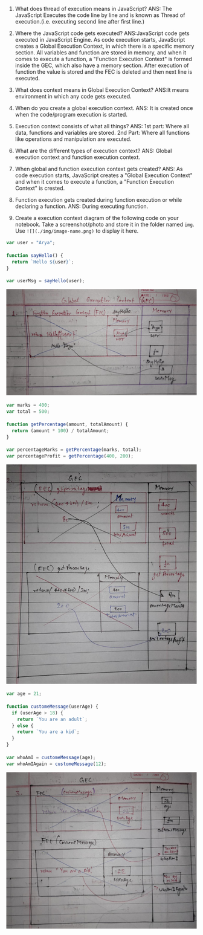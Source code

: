 1. What does thread of execution means in JavaScript?
   ANS: The JavaScript Executes the code line by line and is known as Thread of execution.(i.e. executing second line after first line.)

2. Where the JavaScript code gets executed?
   ANS:JavaScript code gets executed in JavaScript Engine.
   As code execution starts, JavaScript creates a Global Execution Context, in which there is a specific memory section. All variables and function are stored in memory, and when it comes to execute a function, a "Function Execution Context" is formed inside the GEC, which also have a memory section. After execution of function the value is stored and the FEC is deleted and then next line is executed.

3. What does context means in Global Execution Context?
   ANS:It means environment in which any code gets executed.

4. When do you create a global execution context.
   ANS: It is created once when the code/program execution is started.

5. Execution context consists of what all things?
   ANS:
   1st part: Where all data, functions and variables are stored.
   2nd Part: Where all functions like operations and manipulation are executed.

6. What are the different types of execution context?
   ANS: Global execution context and function execution context.

7. When global and function execution context gets created?
   ANS: As code execution starts, JavaScript creates a "Global Execution Context" and when it comes to execute a function, a "Function Execution Context" is crested.

8. Function execution gets created during function execution or while declaring a function.
   ANS: During executing function.

9. Create a execution context diagram of the following code on your notebook. Take a screenshot/photo and store it in the folder named `img`. Use `![](./img/image-name.png)` to display it here.

```js
var user = "Arya";

function sayHello() {
  return `Hello ${user}`;
}

var userMsg = sayHello(user);
```

<!-- Put your image here -->

![](./img/image1.jpeg)

```js
var marks = 400;
var total = 500;

function getPercentage(amount, totalAmount) {
  return (amount * 100) / totalAmount;
}

var percentageMarks = getPercentage(marks, total);
var percentageProfit = getPercentage(400, 200);
```

<!-- Put your image here -->

![](./img/image2.jpeg)

```js
var age = 21;

function customeMessage(userAge) {
  if (userAge > 18) {
    return `You are an adult`;
  } else {
    return `You are a kid`;
  }
}

var whoAmI = customeMessage(age);
var whoAmIAgain = customeMessage(12);
```

<!-- Put your image here -->

![](./img/image3.jpeg)
